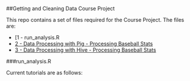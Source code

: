 ##Getting and Cleaning Data Course Project

This repo contains a set of files required for the Course Project. The files are:

* [1 - run_analysis.R
* [2 - Data Processing with Pig - Processing Baseball Stats](/Sandbox/T02_Data_Processing_with_Pig.md)
* [3 - Data Processing with Hive - Processing Baseball Stats](/Sandbox/T03_Data_Processing_with_Hive.md)

###run_analysis.R

Current tutorials are as follows:
